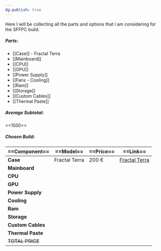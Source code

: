 ```yaml
---
dg-publish: true
---
```

Here I will be collecting all the parts and options that I am considering for the SFFPC build. 
##### Parts: 
- [[Case]] - Fractal Terra 
- [[Mainboard]]
- [[CPU]]
- [[GPU]]
- [[Power Supply]]
- [[Fans - Cooling]]
- [[Ram]]
- [[Storage]]
- [[Custom Cables]]
- [[Thermal Paste]]
##### Average Subtotal:
==1500==

##### Chosen Build:
| ==Component==     | ==Model==     | ==Price== | ==Link==                                                                                                                                                                                                                                                                                                                                                                                                                                                                                                                                                                                                                                                                                                     |
| ----------------- | ------------- | --------- | ------------------------------------------------------------------------------------------------------------------------------------------------------------------------------------------------------------------------------------------------------------------------------------------------------------------------------------------------------------------------------------------------------------------------------------------------------------------------------------------------------------------------------------------------------------------------------------------------------------------------------------------------------------------------------------------------------------ |
| **Case**          | Fractal Terra | 200 €     | [Fractal Terra](https://www.amazon.it/Fractal-Design-FD-C-TER1N-03-Terra-Jade/dp/B09DKPXSFJ/ref=sr_1_1?__mk_it_IT=%C3%85M%C3%85%C5%BD%C3%95%C3%91&crid=1P4OPUWVX5ICG&dib=eyJ2IjoiMSJ9.5QLLjEe5N3fuXTPhYvVonalKUUOzIbZTi6WNU888n8FqYn201Dof_yIlIqeWoAvY9ub7hikyCZypKrgAi2K0yU_jmF38YmfrmFNR2ymcl9u2JBV-lXx0HsLSv2vS7ck-w24mmWxCETcTNxeXd-ZwcT45rhBUxSEizByTXYq_3YgVUNfZk8BIEs9h02Iv4onOqZ1WBUT_psxo2eAtLGqS4e0W0ijS0-GzHBuYlmda1ZNA44Pgz6cVmWkRIztSbjC6L1unX67diu113HIoS6N_Udq3DASuQ7Wz1U-y7XeG0qQ.DtDoWG2LHbdwXxwDE5bBfFkAYPToHB8DXCzNvUADULo&dib_tag=se&keywords=fractal%2Bterra&qid=1710012624&sprefix=fractal%2Bterr%2Caps%2C286&sr=8-1&ufe=app_do%3Aamzn1.fos.9d4f9b77-768c-4a4e-94ad-33674c20ab35&th=1) |
| **Mainboard**     |               |           |                                                                                                                                                                                                                                                                                                                                                                                                                                                                                                                                                                                                                                                                                                              |
| **CPU**           |               |           |                                                                                                                                                                                                                                                                                                                                                                                                                                                                                                                                                                                                                                                                                                              |
| **GPU**           |               |           |                                                                                                                                                                                                                                                                                                                                                                                                                                                                                                                                                                                                                                                                                                              |
| **Power Supply**  |               |           |                                                                                                                                                                                                                                                                                                                                                                                                                                                                                                                                                                                                                                                                                                              |
| **Cooling**       |               |           |                                                                                                                                                                                                                                                                                                                                                                                                                                                                                                                                                                                                                                                                                                              |
| **Ram**           |               |           |                                                                                                                                                                                                                                                                                                                                                                                                                                                                                                                                                                                                                                                                                                              |
| **Storage**       |               |           |                                                                                                                                                                                                                                                                                                                                                                                                                                                                                                                                                                                                                                                                                                              |
| **Custom Cables** |               |           |                                                                                                                                                                                                                                                                                                                                                                                                                                                                                                                                                                                                                                                                                                              |
| **Thermal Paste** |               |           |                                                                                                                                                                                                                                                                                                                                                                                                                                                                                                                                                                                                                                                                                                              |
| ~~TOTAL PRICE~~   |               |           |                                                                                                                                                                                                                                                                                                                                                                                                                                                                                                                                                                                                                                                                                                              |
